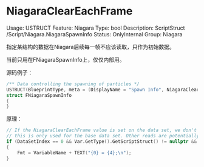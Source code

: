 # NiagaraClearEachFrame

Usage: USTRUCT
Feature: Niagara
Type: bool
Description: ScriptStruct /Script/Niagara.NiagaraSpawnInfo
Status: OnlyInternal
Group: Niagara

指定某结构的数据在Niagara后续每一帧不应该读取，只作为初始数据。

当前只用在FNiagaraSpawnInfo上，仅仅内部用。

源码例子：

```cpp
/** Data controlling the spawning of particles */
USTRUCT(BlueprintType, meta = (DisplayName = "Spawn Info", NiagaraClearEachFrame = "true"))
struct FNiagaraSpawnInfo
{
}
```

原理：

```cpp
// If the NiagaraClearEachFrame value is set on the data set, we don't bother reading it in each frame as we know that it is is invalid. However,
// this is only used for the base data set. Other reads are potentially from events and are therefore perfectly valid.
if (DataSetIndex == 0 && Var.GetType().GetScriptStruct() != nullptr && Var.GetType().GetScriptStruct()->GetMetaData(TEXT("NiagaraClearEachFrame")).Equals(TEXT("true"), ESearchCase::IgnoreCase))
{
	Fmt = VariableName + TEXT("{0} = {4};\n");
}
```